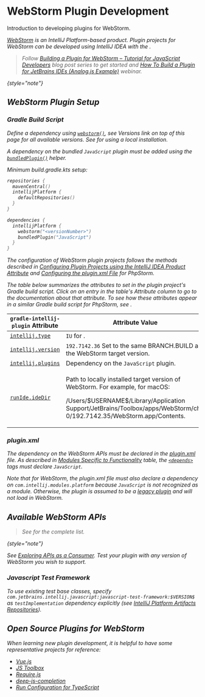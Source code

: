 <!-- Copyright 2000-2024 JetBrains s.r.o. and contributors. Use of this source code is governed by the Apache 2.0 license. -->

# WebStorm Plugin Development

<link-summary>Introduction to developing plugins for WebStorm.</link-summary>

<var name="productID" value="webstorm"/>
<var name="marketplaceProductID" value="webstorm"/>
<include from="snippets.md" element-id="jetbrainsIDE_TLDR"/>

[WebStorm](https://www.jetbrains.com/webstorm/) is an IntelliJ Platform-based product.
Plugin projects for WebStorm can be developed using IntelliJ IDEA with the [](tools_gradle_intellij_plugin.md).

> Follow [Building a Plugin for WebStorm – Tutorial for JavaScript Developers](learning_resources.md#articles) blog post series to get started
> and [How To Build a Plugin for JetBrains IDEs (Analog.js Example)](learning_resources.md#webinars) webinar.
>
{style="note"}

<include from="snippets.md" element-id="jetbrainsProductOpenSourceLicense"/>

## WebStorm Plugin Setup

### Gradle Build Script

<tabs>
<tab title="IntelliJ Platform Gradle Plugin (2.x)">

Define a dependency using [`webstorm()`](tools_intellij_platform_gradle_plugin_dependencies_extension.md), see _Versions_ link on top of this page for all available versions.
See [](tools_intellij_platform_gradle_plugin.md#dependenciesLocalPlatform) for using a local installation.

A dependency on the bundled `JavaScript` plugin must be added using the [`bundledPlugin()`](tools_intellij_platform_gradle_plugin_dependencies_extension.md#plugins) helper.

Minimum <path>build.gradle.kts</path> setup:

```kotlin
repositories {
  mavenCentral()
  intellijPlatform {
    defaultRepositories()
  }
}

dependencies {
  intellijPlatform {
    webstorm("<versionNumber>")
    bundledPlugin("JavaScript")
  }
}
```

</tab>

<tab title="Gradle IntelliJ Plugin (1.x)">

The configuration of WebStorm plugin projects follows the methods described in [Configuring Plugin Projects using the IntelliJ IDEA Product Attribute](dev_alternate_products.md#configuring-plugin-projects-using-the-intellij-idea-product-attribute) and [Configuring the plugin.xml File](dev_alternate_products.md#configuring-pluginxml) for PhpStorm.

The table below summarizes the [](tools_gradle_intellij_plugin.md) attributes to set in the plugin project's Gradle build script.
Click on an entry in the table's *Attribute* column to go to the documentation about that attribute.
To see how these attributes appear in a similar Gradle build script for PhpStorm, see [](dev_alternate_products.md#configuring-gradle-build-script-using-the-intellij-idea-product-attribute).

| `gradle-intellij-plugin` Attribute                                               | Attribute Value                                                                                                                                                                                                                 |
|----------------------------------------------------------------------------------|---------------------------------------------------------------------------------------------------------------------------------------------------------------------------------------------------------------------------------|
| [`intellij.type`](tools_gradle_intellij_plugin.md#intellij-extension-type)       | `IU` for [](idea_ultimate.md).                                                                                                                                                                                                  |
| [`intellij.version`](tools_gradle_intellij_plugin.md#intellij-extension-version) | `192.7142.36` Set to the same BRANCH.BUILD as the WebStorm target version.                                                                                                                                                      |
| [`intellij.plugins`](tools_gradle_intellij_plugin.md#intellij-extension-plugins) | Dependency on the `JavaScript` plugin.                                                                                                                                                                                          |
| [`runIde.ideDir`](tools_gradle_intellij_plugin.md#tasks-runide-idedir)           | <p>Path to locally installed target version of WebStorm. For example, for macOS:</p><p><path>/Users/\$USERNAME\$/Library/Application Support/JetBrains/Toolbox/apps/WebStorm/ch-0/192.7142.35/WebStorm.app/Contents</path>.</p> |

</tab>
</tabs>

### plugin.xml

The dependency on the WebStorm APIs must be declared in the <path>[plugin.xml](plugin_configuration_file.md)</path> file.
As described in [Modules Specific to Functionality](plugin_compatibility.md#modules-specific-to-functionality) table, the [`<depends>`](plugin_configuration_file.md#idea-plugin__depends) tags must declare `JavaScript`.

Note that for WebStorm, the <path>plugin.xml</path> file must also declare a dependency on `com.intellij.modules.platform` because `JavaScript` is not recognized as a module.
Otherwise, the plugin is assumed to be a [legacy plugin](plugin_compatibility.md#declaring-plugin-dependencies) and will not load in WebStorm.

## Available WebStorm APIs

> See [](webstorm_extension_point_list.md) for the complete list.
>
{style="note"}

See [Exploring APIs as a Consumer](plugin_compatibility.md#exploring-apis-as-a-consumer).
Test your plugin with any version of WebStorm you wish to support.

### Javascript Test Framework

<primary-label ref="2020.3"/>

To use existing test base classes, specify `com.jetbrains.intellij.javascript:javascript-test-framework:$VERSION$` as `testImplementation` dependency explicitly (see [IntelliJ Platform Artifacts Repositories](intellij_artifacts.md#gradle-example-for-an-individual-module-from-the-intellij-platform)).

## Open Source Plugins for WebStorm

When learning new plugin development, it is helpful to have some representative projects for reference:

* [Vue.js](https://github.com/JetBrains/intellij-plugins/tree/master/vuejs)
* [JS Toolbox](https://github.com/andresdominguez/jsToolbox)
* [Require.js](https://github.com/Fedott/WebStormRequireJsPlugin)
* [deep-js-completion](https://github.com/klesun/deep-js-completion)
* [Run Configuration for TypeScript](https://plugins.jetbrains.com/plugin/10841-run-configuration-for-typescript)
